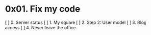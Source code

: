 # 0x01. Fix my code
[ ] 0. Server status
[ ] 1. My square
[ ] 2. Step 2: User model
[ ] 3. Blog access
[ ] 4. Never leave the office 
